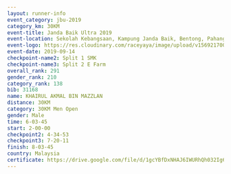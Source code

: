 ```yaml
---
layout: runner-info 
event_category: jbu-2019 
category_km: 30KM 
event-title: Janda Baik Ultra 2019  
event-location: Sekolah Kebangsaan, Kampung Janda Baik, Bentong, Pahang, Malaysia 
event-logo: https://res.cloudinary.com/raceyaya/image/upload/v1569217009/logo/janda-baik_vch1pc.jpg 
event-date: 2019-09-14 
checkpoint-name2: Split 1 SMK 
checkpoint-name3: Split 2 E Farm 
overall_rank: 291
gender_rank: 210
category_rank: 138
bib: 31168
name: KHAIRUL AKMAL BIN MAZZLAN
distance: 30KM
category: 30KM Men Open
gender: Male
time: 6-03-45
start: 2-00-00
checkpoint2: 4-34-53
checkpoint3: 7-20-11
finish: 8-03-45
country: Malaysia
certificate: https://drive.google.com/file/d/1gcYBfDxNHAJ6IWURhQh032Ig6P7CSnig/view?usp=sharing
---
```

